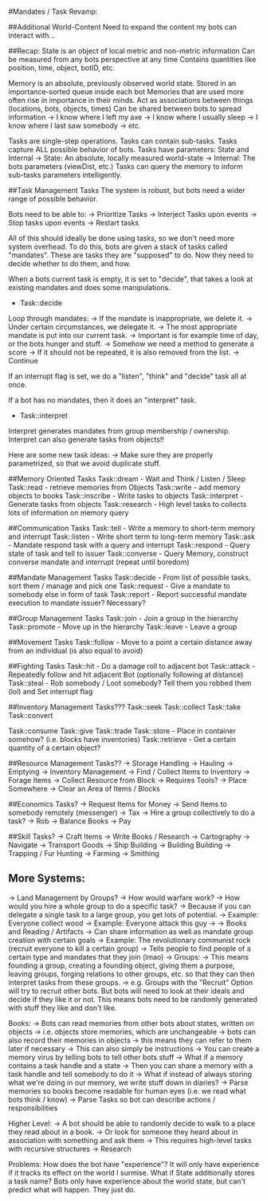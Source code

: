 #Mandates / Task Revamp:

##Additional World-Content
Need to expand the content my bots can interact with...

##Recap:
State is an object of local metric and non-metric information
Can be measured from any bots perspective at any time
Contains quantities like position, time, object, botID, etc.

Memory is an absolute, previously observed world state.
Stored in an importance-sorted queue inside each bot
Memories that are used more often rise in importance in their minds.
Act as associations between things (locations, bots, objects, times)
Can be shared between bots to spread information
-> I know where I left my axe
-> I know where I usually sleep
-> I know where I last saw somebody
-> etc.

Tasks are single-step operations.
Tasks can contain sub-tasks.
Tasks capture ALL possible behavior of bots.
Tasks have parameters: State and Internal
-> State: An absolute, locally measured world-state
-> Internal: The bots parameters (viewDist, etc.)
Tasks can query the memory to inform sub-tasks parameters intelligently.

##Task Management Tasks
The system is robust, but bots need a wider range of possible behavior.

Bots need to be able to:
-> Prioritize Tasks
-> Interject Tasks upon events
-> Stop tasks upon events
-> Restart tasks

All of this should ideally be done using tasks, so we don't need more system overhead. To do this, bots are given a stack of tasks called "mandates". These are tasks they are "supposed" to do. Now they need to decide whether to do them, and how.

When a bots current task is empty, it is set to "decide", that takes a look at existing mandates and does some manipulations.

- Task::decide

Loop through mandates:
-> If the mandate is inappropriate, we delete it.
-> Under certain circumstances, we delegate it.
-> The most appropriate mandate is put into our current task.
  -> Important is for example time of day, or the bots hunger and stuff.
  -> Somehow we need a method to generate a score
-> If it should not be repeated, it is also removed from the list.
-> Continue

If an interrupt flag is set, we do a "listen", "think" and "decide" task all at once.

If a bot has no mandates, then it does an "interpret" task.

- Task::interpret

Interpret generates mandates from group membership / ownership.
Interpret can also generate tasks from objects!!

Here are some new task ideas:
-> Make sure they are properly parametrized, so that we avoid duplicate stuff.

##Memory Oriented Tasks
Task::dream     - Wait and Think / Listen / Sleep
Task::read      - retrieve memories from Objects
Task::write     - add memory objects to books
Task::inscribe  - Write tasks to objects
Task::interpret - Generate tasks from objects
Task::research  - High level tasks to collects lots of information on memory query

##Communication Tasks
Task::tell      - Write a memory to short-term memory and interrupt
Task::listen    - Write short term to long-term memory
Task::ask       - Mandate respond task with a query and interrupt
Task::respond   - Query state of task and tell to issuer
Task::converse  - Query Memory, construct converse mandate and interrupt (repeat until boredom)

##Mandate Management Tasks
Task::decide    - From list of possible tasks, sort them / manage and pick one
Task::request   - Give a mandate to somebody else in form of task
Task::report    - Report successful mandate execution to mandate issuer? Necessary?

##Group Management Tasks
Task::join      - Join a group in the hierarchy
Task::promote   - Move up in the hierarchy
Task::leave     - Leave a group

##Movement Tasks
Task::follow  - Move to a point a certain distance away from an individual (is also equal to avoid)

##Fighting Tasks
Task::hit     - Do a damage roll to adjacent bot
Task::attack  - Repeatedly follow and hit adjacent Bot (optionally following at distance)
Task::steal   - Rob somebody / Loot somebody? Tell them you robbed them (lol) and Set interrupt flag

##Inventory Management Tasks???
Task::seek
Task::collect
Task::take
Task::convert

Task::consume
Task::give
Task::trade
Task::store    - Place in container somehow? (i.e. blocks have inventories)
Task::retrieve - Get a certain quantity of a certain object?

##Resource Management Tasks??
-> Storage Handling
-> Hauling
-> Emptying
-> Inventory Management
-> Find / Collect Items to Inventory
-> Forage Items
-> Collect Resource from Block
  -> Requires Tools?
-> Place Somewhere
-> Clear an Area of Items / Blocks

##Economics Tasks?
-> Request Items for Money
-> Send Items to somebody remotely (messenger)
-> Tax
-> Hire a group collectively to do a task?
-> Rob
-> Balance Books
-> Pay

##Skill Tasks?
-> Craft Items
-> Write Books / Research
-> Cartography
-> Navigate
-> Transport Goods
-> Ship Building
-> Building Building
-> Trapping / Fur Hunting
-> Farming
-> Smithing


## More Systems:
-> Land Management by Groups?
-> How would warfare work?
-> How would you hire a whole group to do a specific task?
-> Because if you can delegate a single task to a large group, you get lots of potential.
  -> Example: Everyone collect wood
  -> Example: Everyone attack this guy
  ->
-> Books and Reading / Artifacts
  -> Can share information as well as mandate group creation with certain goals
    -> Example: The revolutionary communist rock (recruit everyone to kill a certain group)
    -> Tells people to find people of a certain type and mandates that they join (lmao)
-> Groups:
  -> This means founding a group, creating a founding object, giving them a purpose, leaving groups, forging relations to other groups, etc. so that they can then interpret tasks from these groups.
  -> e.g. Groups with the "Recruit" Option will try to recruit other bots. But bots will need to look at their ideals and decide if they like it or not. This means bots need to be randomly generated with stuff they like and don't like.

Books:
-> Bots can read memories from other bots about states, written on objects
-> i.e. objects store memories, which are unchangeable
-> bots can also record their memories in objects
-> this means they can refer to them later if necessary
-> This can also simply be instructions
-> You can create a memory virus by telling bots to tell other bots stuff
-> What if a memory contains a task handle and a state
-> Then you can share a memory with a task handle and tell somebody to do it
-> What if instead of always storing what we're doing in our memory, we write stuff down in diaries?
-> Parse memories so books become readable for human eyes (i.e. we read what bots think / know)
-> Parse Tasks so bot can describe actions / responsibilities

Higher Level:
-> A bot should be able to randomly decide to walk to a place they read about in a book.
-> Or look for someone they heard about in association with something and ask them
-> This requires high-level tasks with recursive structures
  -> Research

Problems:
How does the bot have "experience"?
It will only have experience if it tracks its effect on the world I surmise.
What if State additionally stores a task name?
Bots only have experience about the world state, but can't predict what will happen. They just do.
